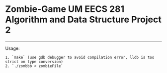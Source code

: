 # Zombie-Game UM EECS 281 Algorithm and Data Structure Project 2 
---
Usage:

    1. `make` (use gdb debugger to avoid compilation error, lldb is too strict on type conversion)
    2. `./zombbb < zombieFile`
